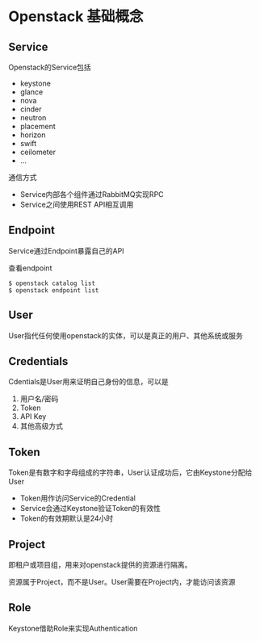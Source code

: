 # Openstack 基础概念

## Service

Openstack的Service包括

- keystone
- glance
- nova
- cinder
- neutron
- placement
- horizon
- swift
- ceilometer
- ...

通信方式

- Service内部各个组件通过RabbitMQ实现RPC
- Service之间使用REST API相互调用


## Endpoint

Service通过Endpoint暴露自己的API

查看endpoint

```
$ openstack catalog list
$ openstack endpoint list
```

## User

User指代任何使用openstack的实体，可以是真正的用户、其他系统或服务

## Credentials

Cdentials是User用来证明自己身份的信息，可以是

1. 用户名/密码
2. Token
3. API Key
4. 其他高级方式

## Token

Token是有数字和字母组成的字符串，User认证成功后，它由Keystone分配给User

- Token用作访问Service的Credential
- Service会通过Keystone验证Token的有效性
- Token的有效期默认是24小时

## Project

即租户或项目组，用来对openstack提供的资源进行隔离。

资源属于Project，而不是User。User需要在Project内，才能访问该资源

## Role

Keystone借助Role来实现Authentication
